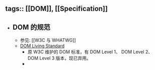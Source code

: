 tags:: [[DOM]], [[Specification]]
---

- ## DOM 的规范
	- 参见: [[W3C 与 WHATWG]]
	- [DOM Living Standard](https://dom.spec.whatwg.org/)
		- 原 W3C 维护的 DOM 标准，有 DOM Level 1、 DOM Level 2、 DOM Level 3 版本，现已弃用。
		-